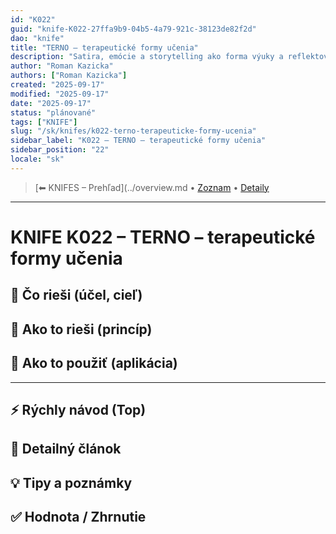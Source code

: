 ```yaml
---
id: "K022"
guid: "knife-K022-27ffa9b9-04b5-4a79-921c-38123de82f2d"
dao: "knife"
title: "TERNO – terapeutické formy učenia"
description: "Satira, emócie a storytelling ako forma výuky a reflektovania reality"
author: "Roman Kazicka"
authors: ["Roman Kazicka"]
created: "2025-09-17"
modified: "2025-09-17"
date: "2025-09-17"
status: "plánované"
tags: ["KNIFE"]
slug: "/sk/knifes/k022-terno-terapeuticke-formy-ucenia"
sidebar_label: "K022 – TERNO – terapeutické formy učenia"
sidebar_position: "22"
locale: "sk"
---
```

<!-- body:start -->

<!-- nav:knifes -->
> [⬅ KNIFES – Prehľad](../overview.md • [Zoznam](../KNIFE_Overview_List.md) • [Detaily](../KNIFE_Overview_Details.md)
---
# KNIFE K022 – TERNO – terapeutické formy učenia

## 🎯 Čo rieši (účel, cieľ)

## 🧩 Ako to rieši (princíp)

## 🧪 Ako to použiť (aplikácia)

---

## ⚡ Rýchly návod (Top)

## 📜 Detailný článok

## 💡 Tipy a poznámky

## ✅ Hodnota / Zhrnutie
